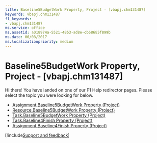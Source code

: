 ```yaml
---
title: Baseline5BudgetWork Property, Project - [vbapj.chm131487]
keywords: vbapj.chm131487
f1_keywords:
- vbapj.chm131487
ms.service: office
ms.assetid: a018974a-5521-4853-ad8e-cb68685f899b
ms.date: 06/08/2017
ms.localizationpriority: medium
---
```



# Baseline5BudgetWork Property, Project - [vbapj.chm131487]

Hi there! You have landed on one of our F1 Help redirector pages. Please select the topic you were looking for below.

- [Assignment.Baseline5BudgetWork Property (Project)](https://msdn.microsoft.com/library/aebaa0d4-4484-6718-b0b5-ba58972d8f0e%28Office.15%29.aspx)
- [Resource.Baseline5BudgetWork Property (Project)](https://msdn.microsoft.com/library/800952cf-80e3-d097-511a-61a4a8fae186%28Office.15%29.aspx)
- [Task.Baseline5BudgetWork Property (Project)](https://msdn.microsoft.com/library/98817206-b4c5-c8aa-ef7f-4b0d204d1d7a%28Office.15%29.aspx)
- [Task.Baseline4Finish Property (Project)](https://msdn.microsoft.com/library/c649027f-1c58-cb4d-b140-b14b74cecca6%28Office.15%29.aspx)
- [Assignment.Baseline4Finish Property (Project)](https://msdn.microsoft.com/library/3339d680-94b3-48d6-86a1-cab385465bd9%28Office.15%29.aspx)

[!include[Support and feedback](~/includes/feedback-boilerplate.md)]
